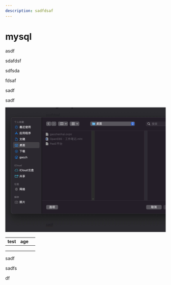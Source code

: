 ```yaml
---
description: sadfdsaf
---
```


# mysql

asdf

sdafdsf

sdfsda

fdsaf

sadf

sadf

![](../.gitbook/assets/20220326143358.jpg)

| test | age |   |
| ---- | --- | - |
|      |     |   |
|      |     |   |
|      |     |   |

sadf

sadfs

df



